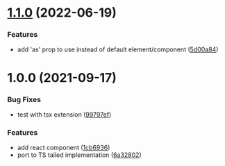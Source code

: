 # [1.1.0](https://github.com/brunobertolini/tailed/compare/v1.0.0...v1.1.0) (2022-06-19)


### Features

* add 'as' prop to use instead of default element/component ([5d00a84](https://github.com/brunobertolini/tailed/commit/5d00a84886073adcf5390852f039faf433e7e758))

# 1.0.0 (2021-09-17)


### Bug Fixes

* test with tsx extension ([99797ef](https://github.com/brunobertolini/tailed/commit/99797efae2dd03cba7b621caa83332bd6391c775))


### Features

* add react component ([1cb6936](https://github.com/brunobertolini/tailed/commit/1cb6936ce9ae08952d37bb2b26eae863315e9d0d))
* port to TS tailed implementation ([6a32802](https://github.com/brunobertolini/tailed/commit/6a32802a9ede609dcbc4f6dd95688790f13b6b50))
